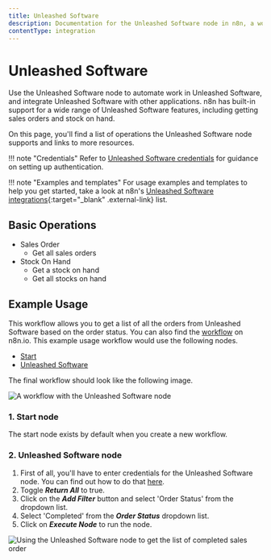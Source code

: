 ```yaml
---
title: Unleashed Software
description: Documentation for the Unleashed Software node in n8n, a workflow automation platform. Includes details of operations and configuration, and links to examples and credentials information.
contentType: integration
---
```


# Unleashed Software

Use the Unleashed Software node to automate work in Unleashed Software, and integrate Unleashed Software with other applications. n8n has built-in support for a wide range of Unleashed Software features, including getting sales orders and stock on hand. 

On this page, you'll find a list of operations the Unleashed Software node supports and links to more resources.

!!! note "Credentials"
    Refer to [Unleashed Software credentials](/integrations/builtin/credentials/unleashedsoftware/) for guidance on setting up authentication. 

!!! note "Examples and templates"
    For usage examples and templates to help you get started, take a look at n8n's [Unleashed Software integrations](https://n8n.io/integrations/unleashed-software/){:target="_blank" .external-link} list.


## Basic Operations

* Sales Order
    * Get all sales orders
* Stock On Hand
    * Get a stock on hand
    * Get all stocks on hand

## Example Usage

This workflow allows you to get a list of all the orders from Unleashed Software based on the order status. You can also find the [workflow](https://n8n.io/workflows/641) on n8n.io. This example usage workflow would use the following nodes.
- [Start](/integrations/builtin/core-nodes/n8n-nodes-base.start/)
- [Unleashed Software]()

The final workflow should look like the following image.

![A workflow with the Unleashed Software node](/_images/integrations/builtin/app-nodes/unleashedsoftware/workflow.png)

### 1. Start node

The start node exists by default when you create a new workflow.

### 2. Unleashed Software node

1. First of all, you'll have to enter credentials for the Unleashed Software node. You can find out how to do that [here](/integrations/builtin/credentials/unleashedsoftware/).
2. Toggle ***Return All*** to true.
3. Click on the ***Add Filter*** button and select 'Order Status' from the dropdown list.
4. Select 'Completed' from the ***Order Status*** dropdown list.
5. Click on ***Execute Node*** to run the node.

![Using the Unleashed Software node to get the list of completed sales order](/_images/integrations/builtin/app-nodes/unleashedsoftware/unleashedsoftware_node.png)

